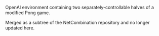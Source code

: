 OpenAI environment containing two separately-controllable halves of a modified Pong game.

Merged as a subtree of the NetCombination repository and no longer updated here.
